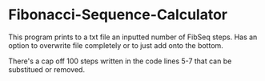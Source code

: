 # Fibonacci-Sequence-Calculator
This program prints to a txt file an inputted number of FibSeq steps.
Has an option to overwrite file completely or to just add onto the bottom.

There's a cap off 100 steps written in the code lines 5-7 that can be substitued or removed.
